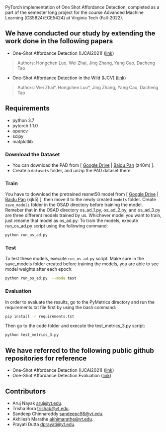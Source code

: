 <!-- - 👋 Hi, I’m @arujthecurator
- 👀 I’m interested in ...
- 🌱 I’m currently learning ...
- 💞️ I’m looking to collaborate on ...
- 📫 How to reach me ... -->

<!---
arujthecurator/arujthecurator is a ✨ special ✨ repository because its `README.md` (this file) appears on your GitHub profile.
You can click the Preview link to take a look at your changes.
--->

PyTorch implementation of One Shot Affordance Detection, completed as a part of the semester
long project for the course Advanced Machine Learning (CS5824/ECE5424) at Virginia Tech (Fall-2022).

## We have conducted our study by extending the work done in the following papers <a name="1"></a>
* One-Shot Affordance Detection (IJCAI2021) ([link](https://arxiv.org/abs/2106.14747))
> Authors:
> Hongchen Luo, Wei Zhai, Jing Zhang, Yang Cao, Dacheng Tao
* One-Shot Affordance Detection in the Wild (IJCV) ([link](http://arxiv.org/abs/2108.03658))
> Authors:
> Wei Zhai*, Hongchen Luo*, Jing Zhang, Yang Cao, Dacheng Tao

## Requirements <a name="5"></a> 
  - python 3.7 
  - pytorch 1.1.0
  - opencv
  - scipy
  - matplotlib

### Download the Dataset <a name="41"></a> 
- You can download the PAD from [ [Google Drive](https://drive.google.com/file/d/1uKpyIv6rq_R8G2M2ALj6zRe0otkFthPN/view?usp=sharing) | [Baidu Pan](https://pan.baidu.com/s/11lEf4Y05jES2ntb4aS8QaQ) (z40m) ].
- Create a `datasets` folder, and unzip the PAD dataset there.

### Train <a name="61"></a> 
You have to download the pretrained resnet50 model from [ [Google Drive](https://drive.google.com/file/d/16OYi8kAxHosfCo8E4gmFIhwemW1FaCEB/view?usp=sharing) | [Baidu Pan](https://pan.baidu.com/s/1HbsvNctWd6XLXFcbIoq1ZQ) (xjk5) ], 
then move it to the newly created `models` folder. Create `save_models` folder in the OSAD 
directory before training the model. Remeber that in the OSAD directory os_ad_1.py, os_ad_2.py, and os_ad_3.py are three different models trained by us. Whichever model you want to train, just rename that model as os_ad.py.
To train the models, execute run_os_ad.py script using the following command:
```bash  
python run_os_ad.py   
```

### Test <a name="62"></a> 
To test these models, execute `run_os_ad.py` script. Make sure in the save_models folder created
before training the models, you are able to see model weights after each epoch:
```bash  
python run_os_ad.py  --mode test 
```
### Evaluation <a name="63"></a> 
In order to evaluate the results, go to the PyMetrics directory and run the requirements.txt
file first by using the bash command:
```bash  
pip install -r requirements.txt
```
Then go to the code folder and execute the test_metrics_3.py script:
```bash  
python test_metrics_3.py
```
## We have referred to the following public github repositories for reference <a name="1"></a>
* One-Shot Affordance Detection (IJCAI2021) ([link](https://github.com/lhc1224/OSAD_Net/tree/def9f6f67e4e3ba2c864a4fcd775e3e80a32f4f8#1))
* One-Shot Affordance Detection Evaluation ([link](https://github.com/lhc1224/OSAD_Net/tree/main/PyMetrics))

## Contributors <a name="9"></a> 
* Aruj Nayak [aruj@vt.edu](aruj@vt.edu).
* Trisha Bora [trishab@vt.edu](trishab@vt.edu).
* Sandeep Chinnareddy [sandeepc98@vt.edu](sandeepc98@vt.edu).
* Akhilesh Marathe [akhimarathe@vt.edu](akhimarathe@vt.edu).
* Prayati Dutta [dprayati@vt.edu](dprayati@vt.edu).




